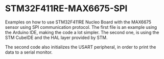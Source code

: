 # STM32F411RE-MAX6675-SPI

Examples on how to use STM32F411RE Nucleo Board with the MAX6675 sensor using SPI communication protocol. The first file is an example using the Arduino IDE, making the code a lot simpler. The second one, is using the STM CubeIDE and the HAL layer provided by STM.

The second code also initializes the USART peripheral, in order to print the data to a serial monitor. 
